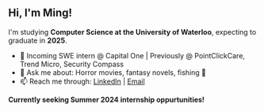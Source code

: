 ## Hi, I'm Ming!

I'm studying **Computer Science at the University of Waterloo**, expecting to graduate in **2025**. 
- 🌱 Incoming SWE intern @ Capital One | Previously @ PointClickCare, Trend Micro, Security Compass
- 💬 Ask me about: Horror movies, fantasy novels, fishing 🎣
- 📫 Reach me through: [LinkedIn](https://www.linkedin.com/in/ming-chen1) | [Email](mailto:m424chen@uwaterloo.ca)

**Currently seeking Summer 2024 internship oppurtunities!** 
